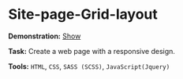# Site-page-Grid-layout

**Demonstration:** [Show](https://marchenkoart.github.io/Site-page-Grid-layout/)

**Task:** Create a web page with a responsive design.

**Tools:** `HTML`, `CSS`, `SASS (SCSS)`, `JavaScript(Jquery)`
